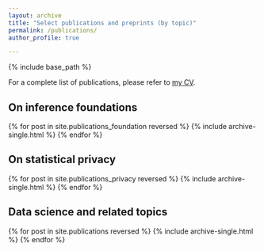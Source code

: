 ```yaml
---
layout: archive
title: "Select publications and preprints (by topic)"
permalink: /publications/
author_profile: true

---
```


{% include base_path %}

For a complete list of publications, please refer to [my CV](https://RuobinGong.github.io/files/RG-cv.pdf).

## On inference foundations

{% for post in site.publications_foundation reversed %}
  {% include archive-single.html %}
{% endfor %}

## On statistical privacy

{% for post in site.publications_privacy reversed %}
  {% include archive-single.html %}
{% endfor %}

## Data science and related topics

{% for post in site.publications reversed %}
  {% include archive-single.html %}
{% endfor %}



